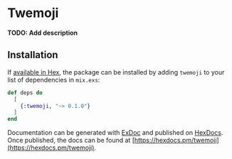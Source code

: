# Twemoji

**TODO: Add description**

## Installation

If [available in Hex](https://hex.pm/docs/publish), the package can be installed
by adding `twemoji` to your list of dependencies in `mix.exs`:

```elixir
def deps do
  [
    {:twemoji, "~> 0.1.0"}
  ]
end
```

Documentation can be generated with
[ExDoc](https://github.com/elixir-lang/ex_doc) and published on
[HexDocs](https://hexdocs.pm). Once published, the docs can be found at
[https://hexdocs.pm/twemoji](https://hexdocs.pm/twemoji).

